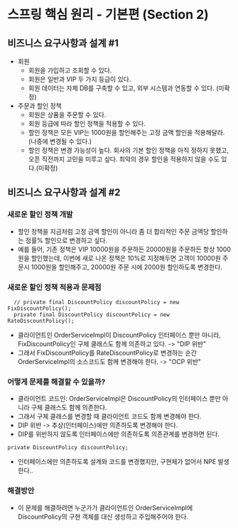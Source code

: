 # 스프링 핵심 원리 - 기본편 (Section 2)

## 비즈니스 요구사항과 설계 #1

- 회원
    - 회원을 가입하고 조회할 수 있다.
    - 회원은 일반과 VIP 두 가지 등급이 있다.
    - 회원 데이터는 자체 DB를 구축할 수 있고, 외부 시스템과 연동할 수 있다. (미확정)
- 주문과 할인 정책
    - 회원은 상품을 주문할 수 있다.
    - 회원 등급에 따라 할인 정책을 적용할 수 있다.
    - 할인 정책은 모든 VIP는 1000원을 할인해주는 고정 금액 할인을 적용해달라. (나중에 변경될 수 있다.)
    - 할인 정책은 변경 가능성이 높다. 회사의 기본 할인 정책을 아직 정하지 못했고, 오픈 직전까지 고민을 미루고 싶다. 최악의 경우 할인을 적용하지 않을 수도 있다.(미확정)

## 비즈니스 요구사항과 설계 #2

### 새로운 할인 정책 개발

- 할인 정책을 지금처럼 고정 금액 할인이 아니라 좀 더 합리적인 주문 금액당 할인하는 정률% 할인으로 변경하고 싶다.
- 예를 들어, 기존 정책은 VIP 10000원을 주문하든 20000원을 주문하든 항상 1000원을 할인했는데, 이번에 새로 나온 정책은 10%로 지정해두면 고객이 10000원 주문시 1000원을 할인해주고,
  20000원 주문 시에 2000원 할인하도록 변경한다.

### 새로운 할인 정책 적용과 문제점
```
  // private final DiscountPolicy discountPolicy = new FixDiscountPolicy();
  private final DiscountPolicy discountPolicy = new RateDiscountPolicy();

```
- 클라이언트인 OrderServiceImpl이 DiscountPolicy 인터페이스 뿐만 아니라, FixDiscountPolicy인 구체 클래스도 함께 의존하고 있다. -> "DIP 위반"
- 그래서 FixDiscountPolicy를 RateDiscountPolicy로 변경하는 순간 OrderServiceImpl의 소스코드도 함께 변경해야 한다. -> "OCP 위반"
### 어떻게 문제를 해결할 수 있을까?
- 클라이언트 코드인: OrderServiceImpl은 DiscountPolicy의 인터페이스 뿐만 아니라 구체 클래스도 함께 의존한다.
- 그래서 구체 클래스를 변경할 때 클라이언트 코드도 함께 변경해야 한다.
- DIP 위반 -> 추상(인터페이스)에만 의존하도록 변경해야 한다.
- DIP를 위반하지 않도록 인터페이스에만 의존하도록 의존관계를 변경하면 된다.
```agsl
private DiscountPolicy discountPolicy;
```
- 인터페이스에만 의존하도록 설계와 코드를 변경했지만, 구현체가 없어서 NPE 발생한다..

### 해결방안
- 이 문제를 해결하려면 누군가가 클라이언트인 OrderServiceImpl에 DiscountPolicy의 구현 객체를 대신 생성하고 주입해주어야 한다.